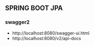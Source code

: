 ## SPRING BOOT JPA

### swagger2
- http://localhost:8080/swagger-ui.html
- http://localhost:8080/v2/api-docs